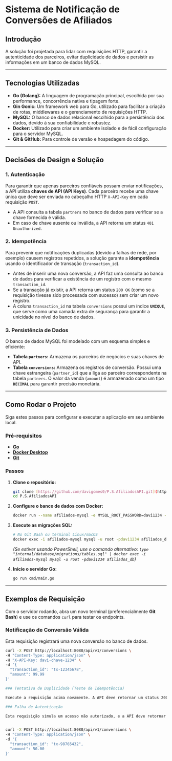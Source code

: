 # Sistema de Notificação de Conversões de Afiliados

## Introdução
 A solução foi projetada para lidar com requisições HTTP, garantir a autenticidade dos parceiros, evitar duplicidade de dados e persistir as informações em um banco de dados MySQL.

---

## Tecnologias Utilizadas
* **Go (Golang):** A linguagem de programação principal, escolhida por sua performance, concorrência nativa e tipagem forte.
* **Gin Gonic:** Um framework web para Go, utilizado para facilitar a criação de rotas, middlewares e o gerenciamento de requisições HTTP.
* **MySQL:** O banco de dados relacional escolhido para a persistência dos dados, devido à sua confiabilidade e robustez.
* **Docker:** Utilizado para criar um ambiente isolado e de fácil configuração para o servidor MySQL.
* **Git & GitHub:** Para controle de versão e hospedagem do código.

---

## Decisões de Design e Solução
### 1. Autenticação
Para garantir que apenas parceiros confiáveis possam enviar notificações, a API utiliza **chaves de API (API Keys)**. Cada parceiro recebe uma chave única que deve ser enviada no cabeçalho HTTP `X-API-Key` em cada requisição `POST`.

* A API consulta a tabela `partners` no banco de dados para verificar se a chave fornecida é válida.
* Em caso de chave ausente ou inválida, a API retorna um status `401 Unauthorized`.

### 2. Idempotência
Para prevenir que notificações duplicadas (devido a falhas de rede, por exemplo) causem registros repetidos, a solução garante a **idempotência** usando o identificador de transação (`transaction_id`).

* Antes de inserir uma nova conversão, a API faz uma consulta ao banco de dados para verificar a existência de um registro com o mesmo `transaction_id`.
* Se a transação já existir, a API retorna um status `200 OK` (como se a requisição tivesse sido processada com sucesso) sem criar um novo registro.
* A coluna `transaction_id` na tabela `conversions` possui um índice **`UNIQUE`**, que serve como uma camada extra de segurança para garantir a unicidade no nível do banco de dados.

### 3. Persistência de Dados
O banco de dados MySQL foi modelado com um esquema simples e eficiente:

* **Tabela `partners`:** Armazena os parceiros de negócios e suas chaves de API.
* **Tabela `conversions`:** Armazena os registros de conversão. Possui uma chave estrangeira (`partner_id`) que a liga ao parceiro correspondente na tabela `partners`. O valor da venda (`amount`) é armazenado como um tipo **`DECIMAL`** para garantir precisão monetária.

---

## Como Rodar o Projeto
Siga estes passos para configurar e executar a aplicação em seu ambiente local.

### Pré-requisitos
* [**Go**](https://golang.org/dl/)
* [**Docker Desktop**](https://www.docker.com/products/docker-desktop/)
* [**Git**](https://git-scm.com/downloads/)

### Passos
1.  **Clone o repositório:**
    ```bash
    git clone [https://github.com/davigomes0/P.S.AfiliadosAPI.git](https://github.com/davigomes0/P.S.AfiliadosAPI.git)
    cd P.S.AfiliadosAPI
    ```

2.  **Configure o banco de dados com Docker:**
    ```bash
    docker run --name afiliados-mysql -e MYSQL_ROOT_PASSWORD=davi1234 -e MYSQL_DATABASE=afiliados_db -p 3306:3306 -d mysql:8.0
    ```

3.  **Execute as migrações SQL:**
    ```bash
    # No Git Bash ou terminal Linux/macOS
    docker exec -i afiliados-mysql mysql -u root -pdavi1234 afiliados_db < internal/database/migrations/tables.sql
    ```
    *(Se estiver usando PowerShell, use o comando alternativo: `type "internal/database/migrations/tables.sql" | docker exec -i afiliados-mysql mysql -u root -pdavi1234 afiliados_db`)*

4.  **Inicie o servidor Go:**
    ```bash
    go run cmd/main.go
    ```

---

## Exemplos de Requisição
Com o servidor rodando, abra um novo terminal (preferencialmente **Git Bash**) e use os comandos `curl` para testar os endpoints.

### Notificação de Conversão Válida
Esta requisição registrará uma nova conversão no banco de dados.
```bash
curl -X POST http://localhost:8080/api/v1/conversions \
-H "Content-Type: application/json" \
-H "X-API-Key: davi-chave-1234" \
-d '{
  "transaction_id": "tx-12345678",
  "amount": 99.99
}'

### Tentativa de Duplicidade (Teste de Idempotência)

Execute a requisição acima novamente. A API deve retornar um status 200 OK sem criar uma nova entrada.

### Falha de Autenticação

Esta requisição simula um acesso não autorizado, e a API deve retornar um erro.


curl -X POST http://localhost:8080/api/v1/conversions \
-H "Content-Type: application/json" \
-d '{
  "transaction_id": "tx-98765432",
  "amount": 50.00
}'